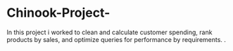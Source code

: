 # Chinook-Project-
In this project i worked to clean and calculate customer spending, rank products by sales, and optimize queries for performance by requirements. .
